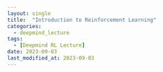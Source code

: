 ```yaml
---
layout: single
title:  "Introduction to Reinforcement Learning"
categories:
  - deepmind_lecture
tags:
  - [Deepmind RL Lecture]
date: 2023-09-03
last_modified_at: 2023-09-03
---
```


